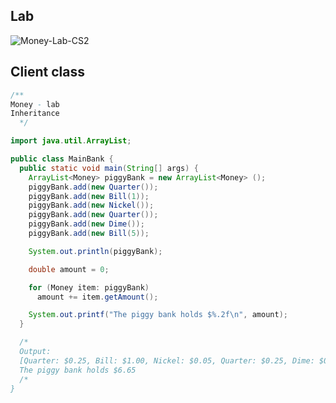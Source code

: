 ## Lab
<img src="https://i.ibb.co/SxtbrXL/Money-Lab-CS2-page0001.jpg" alt="Money-Lab-CS2" border="0">

## Client class
```java
/**
Money - lab
Inheritance
  */

import java.util.ArrayList;

public class MainBank {
  public static void main(String[] args) {
    ArrayList<Money> piggyBank = new ArrayList<Money> ();
    piggyBank.add(new Quarter());
    piggyBank.add(new Bill(1));
    piggyBank.add(new Nickel());
    piggyBank.add(new Quarter());
    piggyBank.add(new Dime());
    piggyBank.add(new Bill(5));

    System.out.println(piggyBank);

    double amount = 0;

    for (Money item: piggyBank)
      amount += item.getAmount();

    System.out.printf("The piggy bank holds $%.2f\n", amount);
  }

  /*
  Output:
  [Quarter: $0.25, Bill: $1.00, Nickel: $0.05, Quarter: $0.25, Dime: $0.10, Bill: $5.00]
  The piggy bank holds $6.65
  /*
}
```
